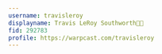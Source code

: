 ```yaml
---
username: travisleroy
displayname: Travis LeRoy Southworth🔵🎩
fid: 292783
profile: https://warpcast.com/travisleroy
---
```


